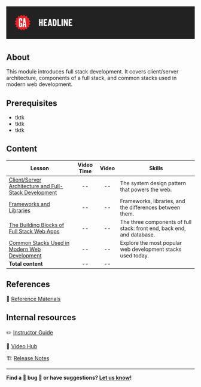 # ![Intro to Full-Stack Development](./assets/tktk-hero.png)

## About

This module introduces full stack development. It covers client/server architecture, components of a full stack, and common stacks used in modern web development.

## Prerequisites

- tktk
- tktk
- tktk

## Content

| Lesson | Video Time | Video | Skills |
| ------ |:----------:|:-----:| ------ |
| [Client/Server Architecture and Full-Stack Development](./client-server-architecture-and-full-stack-development/README.md) | -- | -- | The system design pattern that powers the web.                         |
| [Frameworks and Libraries](./frameworks-and-libraries/README.md)                                                           | -- | -- | Frameworks, libraries, and the differences between them.               |
| [The Building Blocks of Full Stack Web Apps](./the-building-blocks-of-full-stack-web-apps/README.md)                       | -- | -- | The three components of full stack: front end, back end, and database. |
| [Common Stacks Used in Modern Web Development](./common-stacks-in-modern-web-dev/README.md)                                | -- | -- | Explore the most popular web development stacks used today.            |
| **Total content**                                                                                                          | -- | -- |                                                                        |

## References

📖 [Reference Materials](./references/README.md)

## Internal resources

✏️ [Instructor Guide](./internal-resources/instructor-guide.md)

🎥 [Video Hub](./internal-resources/video-hub/README.md)

🏗️ [Release Notes](./internal-resources/release-notes.md)

---

**Find a 👾 bug 👾 or have suggestions? [Let us know](https://git.generalassemb.ly/modular-curriculum-all-courses/universal-resources-internal/blob/main/module-feedback.md)!**

